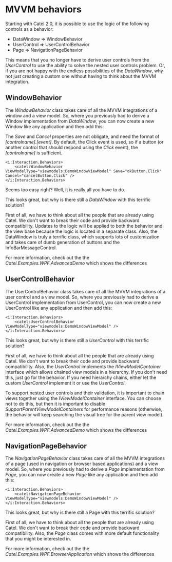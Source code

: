 # MVVM behaviors

Starting with Catel 2.0, it is possible to use the logic of the following controls as a behavior:

-   DataWindow =\> WindowBehavior
-   UserControl =\> UserControlBehavior
-   Page =\> NavigationPageBehavior

This means that you no longer have to derive user controls from the *UserControl* to use the ability to solve the nested user controls problem. Or, if you are not happy with the endless possibilities of the *DataWindow*, why not just creating a custom one without having to think about the MVVM integration.

## WindowBehavior

The *WindowBehavior* class takes care of all the MVVM integrations of a window and a view model. So, where you previously had to derive a Window implementation from *DataWindow*, you can now create a new Window like any application and then add this:

The *Save* and *Cancel* properties are not obligate, and need the format of *[controlname].[event]*. By default, the Click event is used, so if a button (or another control that should respond using the *Click* event), the *[controlname]* is sufficient.

```
<i:Interaction.Behaviors>
    <catel:WindowBehavior ViewModelType="viewmodels:DemoWindowViewModel" Save="okButton.Click" Cancel="cancelButton.Click" />
</i:Interaction.Behaviors>
```

Seems too easy right? Well, it is really all you have to do.

This looks great, but why is there still a *DataWindow* with this terrific solution?

First of all, we have to think about all the people that are already using Catel. We don't want to break their code and provide backward compatibility. Updates to the logic will be applied to both the behavior and the view base because the logic is located in a separate class. Also, the DataWindow is truly a terrific class, which supports lots of customization and takes care of dumb generation of buttons and the InfoBarMessageControl.

For more information, check out the the *Catel.Examples.WPF.AdvancedDemo* which shows the differences

## UserControlBehavior

The UserControlBehavior class takes care of all the MVVM integrations of a user control and a view model. So, where you previously had to derive a UserControl implementation from UserControl, you can now create a new UserControl like any application and then add this:

```
<i:Interaction.Behaviors>
    <catel:UserControlBehavior ViewModelType="viewmodels:DemoWindowViewModel" />
</i:Interaction.Behaviors>
```

This looks great, but why is there still a *UserControl* with this terrific solution?

First of all, we have to think about all the people that are already using Catel. We don't want to break their code and provide backward compatibility. Also, the *UserControl* implements the *IViewModelContainer* interface which allows chained view models in a hierarchy. If you don't need this, just go for the behavior. If you need hierarchy chains, either let the custom *UserControl* implement it or use the *UserControl*.

To support nested user controls and their validation, it is important to chain views together using the *IViewModelContainer* interface. You can choose not to do this, but then it is important to disable *SupportParentViewModelContainers* for performance reasons (otherwise, the behavior will keep searching the visual tree for the parent view model).

For more information, check out the the *Catel.Examples.WPF.AdvancedDemo* which shows the differences

## NavigationPageBehavior

The *NavigationPageBehavior* class takes care of all the MVVM integrations of a page (used in navigation or browser based applications) and a view model. So, where you previously had to derive a *Page* implementation from *Page*, you can now create a new *Page* like any application and then add this:

```
<i:Interaction.Behaviors>
    <catel:NavigationPageBehavior ViewModelType="viewmodels:DemoWindowViewModel" />
</i:Interaction.Behaviors>
```

This looks great, but why is there still a Page with this terrific solution?

First of all, we have to think about all the people that are already using Catel. We don't want to break their code and provide backward compatibility. Also, the *Page* class comes with more default functionality that you might be interested in.

For more information, check out the the *Catel.Examples.WPF.BrowserApplication* which shows the differences

